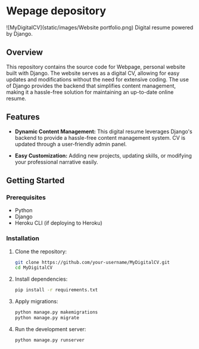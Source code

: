 # Wepage depository

![MyDigitalCV](static/images/Website portfolio.png)
Digital resume powered by Django.

## Overview

This repository contains the source code for Webpage, personal website built with Django. The website serves as a digital CV, allowing for easy updates and modifications without the need for extensive coding. The use of Django provides the backend that simplifies content management, making it a hassle-free solution for maintaining an up-to-date online resume.

## Features

- **Dynamic Content Management:**
  This digital resume leverages Django's backend to provide a hassle-free content management system. CV is updated through a user-friendly admin panel.

- **Easy Customization:**
  Adding new projects, updating skills, or modifying your professional narrative easily.

## Getting Started

### Prerequisites

- Python
- Django
- Heroku CLI (if deploying to Heroku)

### Installation

1. Clone the repository:
   ```bash
   git clone https://github.com/your-username/MyDigitalCV.git
   cd MyDigitalCV

2. Install dependencies:
   ```bash
   pip install -r requirements.txt

3. Apply migrations:
   ```bash
   python manage.py makemigrations
   python manage.py migrate

4. Run the development server:
   ```bash
   python manage.py runserver


